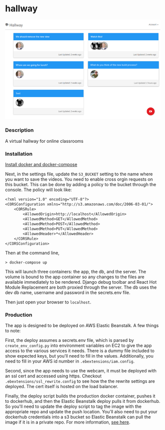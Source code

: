 # hallway
![hallway](https://raw.githubusercontent.com/andrewjesaitis/hallway/master/hallwayDemo.png?token=AAjILV71IO1LmI-B0Eq_TQNWZtNcyKybks5YTz4FwA%3D%3D "Hallway")

### Description

A virtual hallway for online classrooms

### Installation
[Install docker and docker-compose](https://docs.docker.com/compose/install/)

Next, in the settings file, update the `S3_BUCKET` setting to the name where you want to save the videos. You need to enable cross orgin requests on this bucket. This can be done by adding a policy to the bucket through the console. The policy will look like:

```
<?xml version="1.0" encoding="UTF-8"?>
<CORSConfiguration xmlns="http://s3.amazonaws.com/doc/2006-03-01/">
    <CORSRule>
        <AllowedOrigin>http://localhost</AllowedOrigin>
        <AllowedMethod>GET</AllowedMethod>
        <AllowedMethod>POST</AllowedMethod>
        <AllowedMethod>PUT</AllowedMethod>
        <AllowedHeader>*</AllowedHeader>
    </CORSRule>
</CORSConfiguration>
```

Then at the command line,

```
> docker-compose up
```
This will launch three containers: the app, the db, and the server. The volume is bound to the app container so any changes to the files are available immediately to be rendered. Django debug toolbar and React Hot Module Replacement are both proxied through the server. The db uses the dev db name, username and password in the secrets.env file.

Then just open your browser to `localhost`.

### Production

The app is designed to be deployed on AWS Elastic Beanstalk. A few things to note:

First, the deploy assumes a secrets.env file, which is parsed by `create_env_config.py` into environment variables on EC2 to give the app access to the various services it needs. There is a dummy file included to show expected keys, but you'll need to fill in the values. Additionally, you need to fill in your AWS id number in `.ebextensions/iam.config`.

Second, since the app needs to use the webcam, it must be deployed with an ssl cert and accessed using https. Checkout `.ebextensions/ssl_rewrite.config` to see how the the rewrite settings are deployed. The cert itself is hosted on the load balancer.

Finally, the deploy script builds the production docker container, pushes it to dockerhub, and then the Elastic Beanstalk deploy pulls it from dockerhub. So you'll need to update the deploy script to tag the image with the appropriate repo and update the push location. You'll also need to put your dockerhub credentials into a s3 bucket so Elastic Beanstalk can pull the image if it is in a private repo. For more information, [see here](http://docs.aws.amazon.com/elasticbeanstalk/latest/dg/create_deploy_docker.container.console.html).
